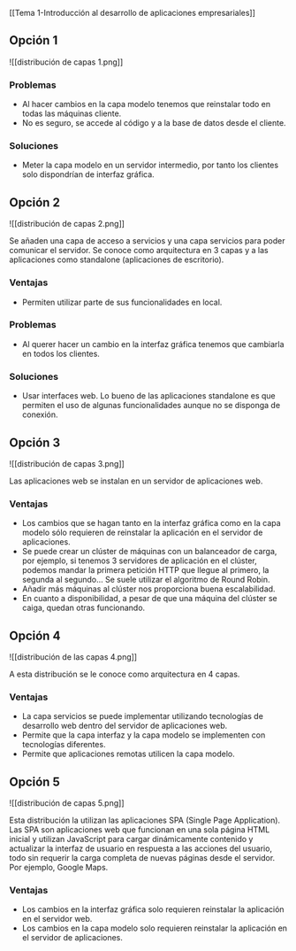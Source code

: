 [[Tema 1-Introducción al desarrollo de aplicaciones empresariales]]

## Opción 1
![[distribución de capas 1.png]]

### Problemas
+ Al hacer cambios en la capa modelo tenemos que reinstalar todo en todas las máquinas cliente.
+ No es seguro, se accede al código y a la base de datos desde el cliente.

### Soluciones
+ Meter la capa modelo en un servidor intermedio, por tanto los clientes solo dispondrían de interfaz gráfica.

## Opción 2
![[distribución de capas 2.png]]

Se añaden una capa de acceso a servicios y una capa servicios para poder comunicar el servidor. Se conoce como arquitectura en 3 capas y a las aplicaciones como standalone (aplicaciones de escritorio).

### Ventajas
+ Permiten utilizar parte de sus funcionalidades en local.

### Problemas
+ Al querer hacer un cambio en la interfaz gráfica tenemos que cambiarla en todos los clientes. 

### Soluciones
+ Usar interfaces web. Lo bueno de las aplicaciones standalone es que permiten el uso de algunas funcionalidades aunque no se disponga de conexión.

## Opción 3
![[distribución de capas 3.png]]

Las aplicaciones web se instalan en un servidor de aplicaciones web.

### Ventajas
+  Los cambios que se hagan tanto en la interfaz gráfica como en la capa modelo sólo requieren de reinstalar la aplicación en el servidor de aplicaciones.
+ Se puede crear un clúster de máquinas con un balanceador de carga, por ejemplo, si tenemos 3 servidores de aplicación en el clúster, podemos mandar la primera petición HTTP que llegue al primero, la segunda al segundo... Se suele utilizar el algoritmo de Round Robin. 
+ Añadir más máquinas al clúster nos proporciona buena escalabilidad.
+ En cuanto a disponibilidad, a pesar de que una máquina del clúster se caiga, quedan otras funcionando.

## Opción 4
![[distribución de las capas 4.png]]

A esta distribución se le conoce como arquitectura en 4 capas.

### Ventajas
+ La capa servicios se puede implementar utilizando tecnologías de desarrollo web dentro del servidor de aplicaciones web.
+ Permite que la capa interfaz y la capa modelo se implementen con tecnologías diferentes.
+ Permite que aplicaciones remotas utilicen la capa modelo.

## Opción 5
![[distribución de capas 5.png]]

Esta distribución la utilizan las aplicaciones SPA (Single Page Application). Las SPA son aplicaciones web que funcionan en una sola página HTML inicial y utilizan JavaScript para cargar dinámicamente contenido y actualizar la interfaz de usuario en respuesta a las acciones del usuario, todo sin requerir la carga completa de nuevas páginas desde el servidor. Por ejemplo, Google Maps.

### Ventajas
+ Los cambios en la interfaz gráfica solo requieren reinstalar la aplicación en el servidor web.
+ Los cambios en la capa modelo solo requieren reinstalar la aplicación en el servidor de aplicaciones.



